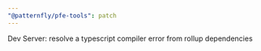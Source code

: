 ```yaml
---
"@patternfly/pfe-tools": patch
---
```

Dev Server: resolve a typescript compiler error from rollup dependencies
